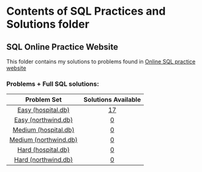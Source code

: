 # Contents of SQL Practices and Solutions folder

## SQL Online Practice Website
This folder contains my solutions to problems found in [Online SQL practice website](https://www.sql-practice.com/) 

### Problems + Full SQL solutions:

| Problem Set | Solutions Available |
|:-----:|:-----:|
|[Easy (hospital.db)](SQL%20Online%20Practice%20Website/Hospital%20Problem%20Set/easy-problems-and-solutions.md)|[17](SQL%20Online%20Practice%20Website/Hospital%20Problem%20Set/easy-problems-and-solutions.md)|
|[Easy (northwind.db)](SQL%20Online%20Practice%20Website/Northwind%20Problem%20Set/easy-problems-and-solutions.md)|[0](SQL%20Online%20Practice%20Website/Northwind%20Problem%20Set/easy-problems-and-solutions.md)|
|[Medium (hospital.db)](SQL%20Online%20Practice%20Website/Hospital%20Problem%20Set/medium-problems-and-solutions.md)|[0](SQL%20Online%20Practice%20Website/Hospital%20Problem%20Set/medium-problems-and-solutions.md)|
|[Medium (northwind.db)](SQL%20Online%20Practice%20Website/Northwind%20Problem%20Set/medium-problems-and-solutions.md)|[0](SQL%20Online%20Practice%20Website/Northwind%20Problem%20Set/medium-problems-and-solutions.md)|
|[Hard (hospital.db)](SQL%20Online%20Practice%20Website/Hospital%20Problem%20Set/hard-problems-and-solutions.md)|[0](SQL%20Online%20Practice%20Website/Hospital%20Problem%20Set/hard-problems-and-solutions.md)|
|[Hard (northwind.db)](SQL%20Online%20Practice%20Website/Northwind%20Problem%20Set/hard-problems-and-solutions.md)|[0](SQL%20Online%20Practice%20Website/Northwind%20Problem%20Set/hard-problems-and-solutions.md)|

